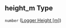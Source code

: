 ## height\_m Type

`number` ([Logger Height \[m\]](iea43_wra_data_model-properties-measurement-location-measurement-location-properties-measurement-point-measurement-point-properties-logger-measurement-configuration-logger-measurement-configuration-properties-logger-height-m.md))

